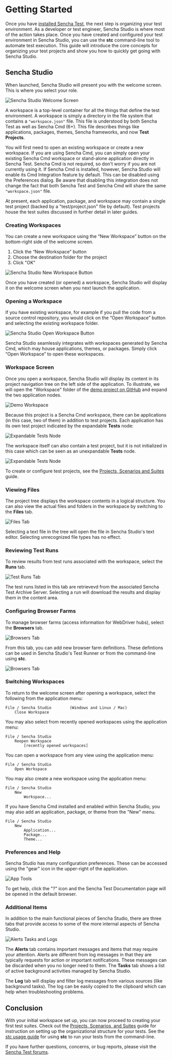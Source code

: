 # Getting Started

Once you have [installed Sencha Test](sencha_test_installation.html), the next step is organizing your
test environment. As a developer or test engineer, Sencha Studio is where most of the action takes place. Once
you have created and configured your test environment in Sencha Studio, you can use the **stc**
command-line tool to automate test execution. This guide will introduce the core concepts for organizing
your test projects and show you how to quickly get going with Sencha Studio.

## Sencha Studio

When launched, Sencha Studio will present you with the welcome screen.  This is where you 
select your role.

![Sencha Studio Welcome Screen](images/sencha-studio-welcome-screen.png)

A workspace is a top-level container for all the things that define the test environment. A workspace is simply a
directory in the file system that contains a `"workspace.json"` file. This file is understood by both Sencha Test
as well as Sencha Cmd (6+). This file describes things like applications, packages, themes, Sencha frameworks, and
now **Test Projects**.

You will first need to open an existing workspace or create a new workspace. If you are using Sencha Cmd, you can
simply open your existing Sencha Cmd workspace or stand-alone application directly in Sencha Test. Sencha Cmd is
not required, so don't worry if you are not currently using it. If Sencha Cmd is installed, however, Sencha Studio
will enable its Cmd Integration feature by default. This can be disabled using the Preferences dialog. Be aware that
disabling this integration does not change the fact that both Sencha Test and Sencha Cmd will share the same
`"workspace.json"` file.

At present, each application, package, and workspace may contain a single test project (backed by a "test/project.json" 
file by default).  Test projects house the test suites discussed in further detail in later guides.

### Creating Workspaces
You can create a new workspace using the “New Workspace” button on the bottom-right side of the welcome screen.

1. Click the “New Workspace” button
1. Choose the destination folder for the project
1. Click "OK"

![Sencha Studio New Workspace Button](images/sencha-studio-new-workspace-button.jpg)

Once you have created (or opened) a workspace, Sencha Studio will display it on the welcome screen when you next
launch the application.

### Opening a Workspace
If you have existing workspace, for example if you pull the code from a source control repository, you would
click on the “Open Workspace” button and selecting the existing workspace folder.  

![Sencha Studio Open Workspace Button](images/sencha-studio-open-workspace-button.jpg)

Sencha Studio seamlessly integrates with workspaces generated by Sencha Cmd, which may house applications, themes, or 
packages. Simply click “Open Workspace” to open these workspaces.

### Workspace Screen
Once you open a workspace, Sencha Studio will display its content in its project navigation tree on the left side
of the application. To illustrate, we will open the "Workspace" folder of the
[demo project on GitHub](https://github.com/sencha/SenchaTestDemo) and expand the two application nodes.

![Demo Workspace](images/demo-workspace.png)

Because this project is a Sencha Cmd workspace, there can be applications (in this case, two of them) in addition to
test projects. Each application has its own test project indicated by the expandable **Tests** node:

![Expandable Tests Node](images/initialized-tests-node.png)

The workspace itself can also contain a test project, but it is not initialized in this case which can be seen
as an unexpandable **Tests** node.

![Expandable Tests Node](images/uninitialized-tests-node.png)

To create or configure test projects, see the [Projects, Scenarios and Suites](test_projects_scenarios_suites.html)
guide.

### Viewing Files
The project tree displays the workspace contents in a logical structure. You can also view the actual files
and folders in the workspace by switching to the **Files** tab.

![Files Tab](images/demo-files-tab.png)

Selecting a text file in the tree will open the file in Sencha Studio's text editor. Selecting unrecognized file
types has no effect.

### Reviewing Test Runs
To review results from test runs associated with the workspace, select the **Runs** tab.

![Test Runs Tab](images/demo-test-runs.png)

The test runs listed in this tab are retrievevd from the associated Sencha Test Archive Server. Selecting a
run will download the results and display them in the content area.

### Configuring Browser Farms
To manage browser farms (access information for WebDriver hubs), select the **Browsers** tab.

![Browsers Tab](images/demo-browser-farms.png)

From this tab, you can add new browser farm definitions. These defintions can be used in Sencha Studio's Test
Runner or from the command-line using **stc**.

![Browsers Tab](images/add-browser-farm.png)

### Switching Workspaces
To return to the welcome screen after opening a workspace, select the following from the application menu:

    File / Sencha Studio        (Windows and Linux / Mac)
        Close Workspace

You may also select from recently opened workspaces using the application menu:

    File / Sencha Studio
        Reopen Workspace
            [recently opened workspaces]

You can open a workspace from any view using the application menu:

    File / Sencha Studio
        Open Workspace

You may also create a new workspace using the application menu:

    File / Sencha Studio
        New
            Workspace...

If you have Sencha Cmd installed and enabled within Sencha Studio, you may also add an application, package, or theme 
from the "New" menu.

    File / Sencha Studio
        New
            Application...
            Package...
            Theme...

### Preferences and Help
Sencha Studio has many configuration preferences. These can be accessed using the "gear" icon in the upper-right
of the application.

![App Tools](images/app-tools.png)

To get help, click the "?" icon and the Sencha Test Documentation page will be opened in the default browser.

### Additional Items
In addition to the main functional pieces of Sencha Studio, there are three tabs that provide access to some of
the more internal aspects of Sencha Studio.

![Alerts Tasks and Logs](images/alerts-tasks-log.png)

The **Alerts** tab contains important messages and items that may require your attention. Alerts are different
from log messages in that they are typically requests for action or important notifications. These messages can
be discarded when you no longer need to them. The **Tasks** tab shows a list of active background activities
managed by Sencha Studio.

The **Log** tab will display and filter log messages from various sources (like background tasks). The log can
be easily copied to the clipboard which can help when troubleshooting problems.

## Conclusion
With your initial workspace set up, you can now proceed to creating your first test suites. Check out the 
[Projects, Scenarios, and Suites](test_projects_scenarios_suites.html) guide for instruction on setting
up the organizational structure for your tests. See the [stc usage guide](command_line_archive_server.html)
for using **stc** to run your tests from the command-line.

If you have  further questions, concerns, or bug reports, please visit the 
[Sencha Test forums](https://www.sencha.com/forum/forumdisplay.php?144-Sencha-Test).
